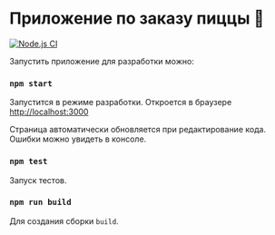 # Приложение по заказу пиццы :pizza:

[![Node.js CI](https://github.com/moonrtv/artem_pizza/actions/workflows/production.yml/badge.svg?branch=main)](https://github.com/moonrtv/artem_pizza/actions/workflows/production.yml)

Запустить приложение для разработки можно:

### `npm start`

Запустится в режиме разработки.
Откроется в браузере [http://localhost:3000](http://localhost:3000)

Страница автоматически обновляется при редактирование кода.\
Ошибки можно увидеть в консоле.

### `npm test`

Запуск тестов.

### `npm run build`

Для создания сборки `build`.
